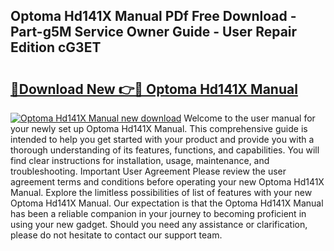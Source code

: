 ## Optoma Hd141X Manual PDf Free Download - Part-g5M Service Owner Guide - User Repair Edition cG3ET

# <h2><a href="http://cf16447.oget.top/?id=Optoma+Hd141X+Manual">🔗Download New 👉🔴 Optoma Hd141X Manual</a></h2>

[![Optoma Hd141X Manual new download](https://i.imgur.com/5g1atiW.png)](http://cf16447.oget.top/?id=Optoma+Hd141X+Manual)
Welcome to the user manual for your newly set up Optoma Hd141X Manual. This comprehensive guide is intended to help you get started with your product and provide you with a thorough understanding of its features, functions, and capabilities. You will find clear instructions for installation, usage, maintenance, and troubleshooting. Important User Agreement Please review the user agreement terms and conditions before operating your new Optoma Hd141X Manual. Explore the limitless possibilities of list of features with your new Optoma Hd141X Manual. Our expectation is that the Optoma Hd141X Manual has been a reliable companion in your journey to becoming proficient in using your new gadget. Should you need any assistance or clarification, please do not hesitate to contact our support team.
